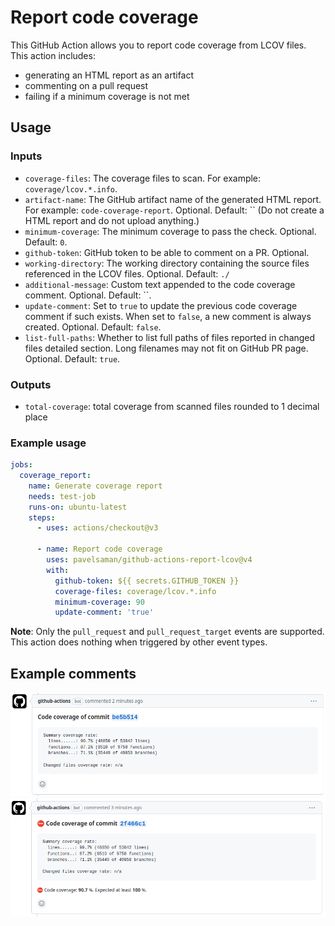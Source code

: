 # Report code coverage

This GitHub Action allows you to report code coverage from LCOV files. This action includes:

- generating an HTML report as an artifact
- commenting on a pull request
- failing if a minimum coverage is not met

## Usage

### Inputs

- `coverage-files`: The coverage files to scan. For example: `coverage/lcov.*.info`.
- `artifact-name`: The GitHub artifact name of the generated HTML report. For example: `code-coverage-report`. Optional. Default: `` (Do not create a HTML report and do not upload anything.)
- `minimum-coverage`: The minimum coverage to pass the check. Optional. Default: `0`.
- `github-token`: GitHub token to be able to comment on a PR. Optional.
- `working-directory`: The working directory containing the source files referenced in the LCOV files. Optional. Default: `./`
- `additional-message`: Custom text appended to the code coverage comment. Optional. Default: ``.
- `update-comment`: Set to `true` to update the previous code coverage comment if such exists. When set to `false`, a new comment is always created. Optional. Default: `false`.
- `list-full-paths`: Whether to list full paths of files reported in changed files detailed section. Long filenames may not fit on GitHub PR page. Optional. Default: `true`.

### Outputs

- `total-coverage`: total coverage from scanned files rounded to 1 decimal place

### Example usage

```yaml
jobs:
  coverage_report:
    name: Generate coverage report
    needs: test-job
    runs-on: ubuntu-latest
    steps:
      - uses: actions/checkout@v3

      - name: Report code coverage
        uses: pavelsaman/github-actions-report-lcov@v4
        with:
          github-token: ${{ secrets.GITHUB_TOKEN }}
          coverage-files: coverage/lcov.*.info
          minimum-coverage: 90
          update-comment: 'true'
```

**Note**: Only the `pull_request` and `pull_request_target` events are supported. This action does nothing when triggered by other event types.

## Example comments

![screenshot](assets/comment-ok.png)
![screenshot](assets/comment-failure.png)
